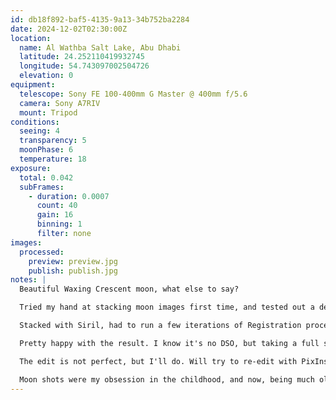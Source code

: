 ```yaml
---
id: db18f892-baf5-4135-9a13-34b752ba2284
date: 2024-12-02T02:30:00Z
location:
  name: Al Wathba Salt Lake, Abu Dhabi
  latitude: 24.252110419932745
  longitude: 54.743097002504726
  elevation: 0
equipment:
  telescope: Sony FE 100-400mm G Master @ 400mm f/5.6
  camera: Sony A7RIV
  mount: Tripod
conditions:
  seeing: 4
  transparency: 5
  moonPhase: 6
  temperature: 18
exposure:
  total: 0.042
  subFrames:
    - duration: 0.0007
      count: 40
      gain: 16
      binning: 1
      filter: none
images:
  processed:
    preview: preview.jpg
    publish: publish.jpg
notes: |
  Beautiful Waxing Crescent moon, what else to say?

  Tried my hand at stacking moon images first time, and tested out a dedicated astro imaging computer setup, running NINA. Very happy with the software, even got autofocuser to work with my lens, but there are still kinks to work out. 

  Stacked with Siril, had to run a few iterations of Registration process to get the images to align (my tripod slipped during the shoot). 

  Pretty happy with the result. I know it's no DSO, but taking a full set of calibration frames really affected the level of detail I could extract.

  The edit is not perfect, but I'll do. Will try to re-edit with PixInsignt and an AI-based deconvoluter (I've applied deconvolution, but I have zero idea what I'm doing, so it probably can be improved, heh).

  Moon shots were my obsession in the childhood, and now, being much older, vastly more cynical and noticeably more fat, my inner child is still just so excited about this image that I could only dream about taking with my 1.3MP phone camera back then :D
---
```

